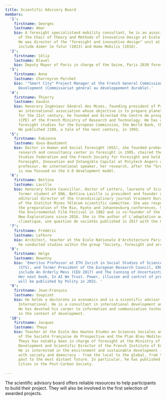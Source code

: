```yaml
---
title: Scientific Advisory Board
members:
  '1':
    firstname: Georges
    lastname: Amar
    bio: A foresight specialistand mobility consultant, he is an associate researcher
      of the Chair of Theory and Methods of Innovative Design at Ecole des Mines ParisTech.
      He was director of the "foresight and innovative design" unit at RATP. His publications
      include Aimer le futur (2013) and Homo Mobilis (2016).
  '2':
    firstname: Célia
    lastname: Blauel
    bio: Deputy Mayor of Paris in charge of the Seine, Paris 2030 foresight, and Resilience.
  '3':
    firstname: Anne
    lastname: Charreyron Perchet
    bio: '"Smart City" Project Manager at the French General Commission for Sustainable
      Development (Commissariat général au développement durable).'
  '4':
    firstname: Thierry
    lastname: Gaudin
    bio: Honorary Ingénieur Général des Mines, founding president of Prospective 2100,
      an international association whose objective is to prepare planetary programs
      for the 21st century, he founded and directed the Centre de prospective et d'évaluation
      (CPE) of the French Ministry of Research and Technology. He has carried out
      foresight studies for the European Commission, the World Bank, the OECD, etc.
      He published 2100, a tale of the next century, in 1993.
  '5':
    firstname: Fabienne
    lastname: Goux-Baudiment
    bio: Doctor in Human and Social Foresight (HSS), she founded proGective - a study,
      research and consultancy center in foresight in 1995, chaired the World Futures
      Studies Federation and the French Society for Foresight and held the chair of
      Foresight, Innovation and Intangible Capital at Polytech Angers as associate
      professor. An international speaker, her research, after the “Great Transition”,
      is now focused on the X.0 development model.
  '6':
    firstname: Bettina
    lastname: Laville
    bio: Honorary State Councillor, Doctor of Letters, laureate of Sciences Po and
      former student of ENA, Bettina Laville is president and founder of Comité 21,
      editorial director of the transdisciplinary journal Vraiment Durable and member
      of the Institut Mines Télécom scientific committee. She was responsible for
      the preparation of the Rio, Kyoto and Johannesburg conferences. She created
      the Environmental Film Festival in 1982 and is co-founder of the Festival of
      New Explorations since 2016. She is the author of L'adaptation au changement
      climatique, une question de sociétés published in 2017 with the CNRS.
  '7':
    firstname: Frédéric
    lastname: Lefèvre
    bio: Architect, teacher at the Ecole Nationale d'Architecture Paris Val-de-Seine,
      he conducted studies within the group "Society, foresight and architecture".
  '8':
    firstname: Helga
    lastname: Nowotny
    bio: 'Emeritus Professor at ETH Zurich in Social Studies of Science and Technology,
      (STS), and former President of the European Research Council, ERC. Her publications
      include An Orderly Mess (CEU 2017) and The Cunning of Uncertainty (Polity, 2015).
      Her next book, In AI We Trust. Power, illusion and control of predictive algorithms,
      will be published by Polity in 2021. '
  '9':
    firstname: Jean-François
    lastname: Soupizet
    bio: He holds a doctorate in economics and is a scientific advisor for Futuribles
      International. He is a consultant in international development and digital strategies.
      He has devoted his career to information and communication technologies (ICT)
      in the context of development.
  '10':
    firstname: Jacques
    lastname: Theys 
    bio: Teacher at the Ecole des Hautes Etudes en Sciences Sociales and vice-president
      of the Société Française de Prospective and the Plan Bleu Méditerranéen. Jacques
      Theys has notably been in charge of foresight at the Ministry of Sustainable
      Development and Scientific Director of the French Institute of Environment (IFEN).
      He is interested in the environment and sustainable development - their relationship
      with society and democracy - from the local to the global, from the most distant
      past to the most distant future. In particular, he has published Rethinking
      Cities in the Post-Carbon Society.
      
---
```

The scientific advisory board offers reliable resources to help participants to build their project. They will also be involved in the first selection of awarded projects.